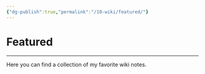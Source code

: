 ```yaml
---
{"dg-publish":true,"permalink":"/10-wiki/featured/"}
---
```


# Featured
---
Here you can find a collection of my favorite wiki notes.


